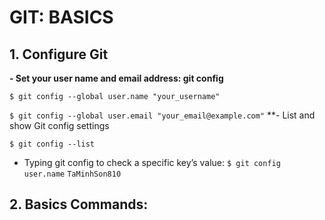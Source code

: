 # GIT: BASICS
## 1. Configure Git

**- Set your user name and email address: git config**

```$ git config --global user.name "your_username"```

```$ git config --global user.email "your_email@example.com"```
**- List and show Git config settings

```$ git config --list```

+ Typing git config <key> to check a specific key’s value:
```$ git config user.name```
```TaMinhSon810```

## 2. Basics Commands:
